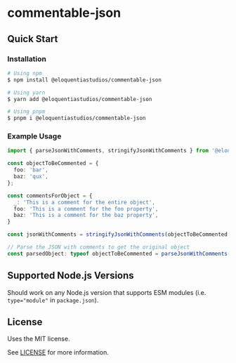 # commentable-json

## Quick Start

### Installation
```bash
# Using npm
$ npm install @eloquentiastudios/commentable-json

# Using yarn
$ yarn add @eloquentiastudios/commentable-json

# Using pnpm
$ pnpm i @eloquentiastudios/commentable-json
```

### Example Usage
```ts
import { parseJsonWithComments, stringifyJsonWithComments } from '@eloquentiastudios/commentable-json';

const objectToBeCommented = {
  foo: 'bar',
  baz: 'qux',
};

const commentsForObject = {
  _: 'This is a comment for the entire object',
  foo: 'This is a comment for the foo property',
  baz: 'This is a comment for the baz property',
}

const jsonWithComments = stringifyJsonWithComments(objectToBeCommented, commentsForObject);

// Parse the JSON with comments to get the original object
const parsedObject: typeof objectToBeCommented = parseJsonWithComments(jsonWithComments);
```

## Supported Node.js Versions
Should work on any Node.js version that supports ESM modules (i.e. `type="module"` in `package.json`).

## License
Uses the MIT license. 

See [LICENSE](https://github.com/Eloquentia-Studios/commentable-json/blob/main/LICENSE) for more information.
